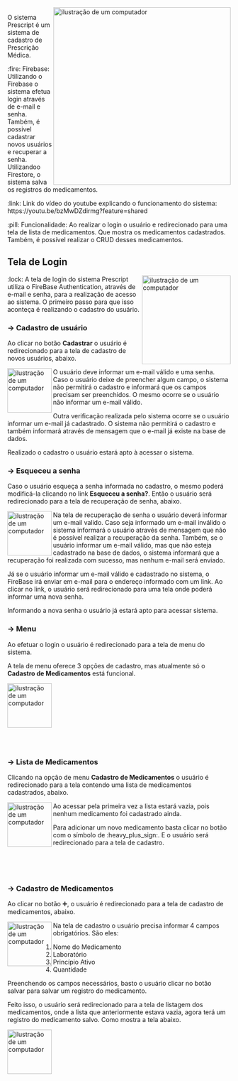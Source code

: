 <img src="https://raw.githubusercontent.com/MicaelliMedeiros/micaellimedeiros/master/image/computer-illustration.png" alt="ilustração de um computador" min-width="400px" max-width="400px" width="400px" align="right">

<p align="left"> 
  O sistema Prescript é um sistema de cadastro de Prescrição Médica.
</p>

<p align="left">
  :fire: Firebase: Utilizando o Firebase o sistema efetua login através de e-mail e senha. Também, é possivel cadastrar novos usuários e recuperar a senha. Utilizandoo Firestore, o sistema salva os registros do medicamentos. 
</p>

<p align="left">
  :link: Link do vídeo do youtube explicando o funcionamento do sistema: https://youtu.be/bzMwDZdirmg?feature=shared
</p>
<p align="left">
  :pill: Funcionalidade: Ao realizar o login o usuário e redirecionado para uma tela de lista de medicamentos. Que mostra os medicamentos cadastrados. Também, é possível realizar o CRUD desses medicamentos.
</p>


## Tela de Login

<img src="https://github.com/user-attachments/assets/d08a14b2-cf96-454c-b253-3147878b2673" alt="ilustração de um computador" min-width="200px" max-width="200px" width="200px" align="right">


<p align="left">
  :lock: A tela de login do sistema Prescript utiliza o FireBase Authentication, através de e-mail e senha, para a realização de acesso ao sistema.
  O primeiro passo para que isso aconteça é realizando o cadastro do usuário.
</p>

### -> Cadastro de usuário

Ao clicar no botão **Cadastrar** o usuário é redirecionado para a tela de cadastro de novos usuários, abaixo.

<img src="https://github.com/user-attachments/assets/48421606-34ce-4781-9731-59ba8fafe1fc" alt="ilustração de um computador" min-width="100px" max-width="100px" width="100px" align="left">

<p align="left">
  O usuário deve informar um e-mail válido e uma senha. Caso o usuário deixe de preencher algum campo, o sistema não permitirá o cadastro e informará que os campos precisam ser preenchidos.
  O mesmo ocorre se o usuário não informar um e-mail válido.
</p>

<p align="left">
  Outra verificação realizada pelo sistema ocorre se o usuário informar um e-mail já cadastrado. O sistema não permitirá o cadastro e também informará através de mensagem que o e-mail já existe na base de dados. 
</p>

<p align="left">
  Realizado o cadastro o usuário estará apto à acessar o sistema. 
</p>

### -> Esqueceu a senha

Caso o usuário esqueça a senha informada no cadastro, o mesmo poderá modificá-la clicando no link **Esqueceu a senha?**. Então o usuário será redirecionado para a tela de recuperação de senha, abaixo.

<img src="https://github.com/user-attachments/assets/537878e7-981d-4781-8b3d-7ab2e2892b6d" alt="ilustração de um computador" min-width="100px" max-width="100px" width="100px" align="left">

<p align="left">
  Na tela de recuperação de senha o usuário deverá informar um e-mail valido. Caso seja informado um e-mail inválido o sistema informará o usuário através de mensagem que não é possível realizar a recuperação da senha.
  Também, se o usuário informar um e-mail válido, mas que não esteja cadastrado na base de dados, o sistema informará que a recuperação foi realizada com sucesso, mas nenhum e-mail será enviado.
</p>

<p align="left">
  Já se o usuário informar um e-mail válido e cadastrado no sistema, o FireBase irá enviar em e-mail para o endereço informado com um link. Ao clicar no link, o usuário será redirecionado para uma tela onde poderá informar uma nova senha.
</p>  

<p align="left">
  Informando a nova senha o usuário já estará apto para acessar sistema. 
</p>

### -> Menu

<p align="left">
  Ao efetuar o login o usuário é redirecionado para a tela de menu do sistema.
</p>


A tela de menu oferece 3 opções de cadastro, mas atualmente só o **Cadastro de Medicamentos** está funcional.
 

<img src="https://github.com/user-attachments/assets/e57e11b0-686f-41f0-8f8c-3e495c1229fb" alt="ilustração de um computador" min-width="100px" max-width="100px" width="100px" align="left">

<pre>
                                  



  

  

  
</pre>

### -> Lista de Medicamentos

Clicando na opção de menu **Cadastro de Medicamentos** o usuário é redirecionado para a tela contendo uma lista de medicamentos cadastrados, abaixo.

<img src="https://github.com/user-attachments/assets/9ca11b9f-66f9-449f-a625-1c0784c98cbf" alt="ilustração de um computador" min-width="100px" max-width="100px" width="100px" align="left">

<p align="left">
  Ao acessar pela primeira vez a lista estará vazia, pois nenhum medicamento foi cadastrado ainda.
</p>

<p align="left">
  Para adicionar um novo medicamento basta clicar no botão com o símbolo de :heavy_plus_sign:. E o usuário será redirecionado para a tela de cadastro.
</p>

<pre>
                                  

  
</pre>

### -> Cadastro de Medicamentos

Ao clicar no botão :heavy_plus_sign:, o usuário é redirecionado para a tela de cadastro de medicamentos, abaixo.

<img src="https://github.com/user-attachments/assets/8581a8ee-a0fa-47f7-a857-285c0917ce0f" alt="ilustração de um computador" min-width="100px" max-width="100px" width="100px" align="left">

<p align="left">
  Na tela de cadastro o usuário precisa informar 4 campos obrigatórios. São eles:
</p>

<ol>
  <li>Nome do Medicamento</li>
  <li>Laboratório</li>
  <li>Princípio Ativo</li>
  <li>Quantidade</li>
</ol>

<p align="left">
  Preenchendo os campos necessários, basto o usuário clicar no botão salvar para salvar um registro do medicamento.
</p>

<p align="left">
  Feito isso, o usuário será redirecionado para a tela de listagem dos medicamentos, onde a lista que anteriormente estava vazia, agora terá um registro do medicamento salvo. Como mostra a tela abaixo.
</p>

<img src="https://github.com/user-attachments/assets/1c2d89c4-8d52-45db-81d2-3e0efeb350f4" alt="ilustração de um computador" min-width="100px" max-width="100px" width="100px" align="left">
